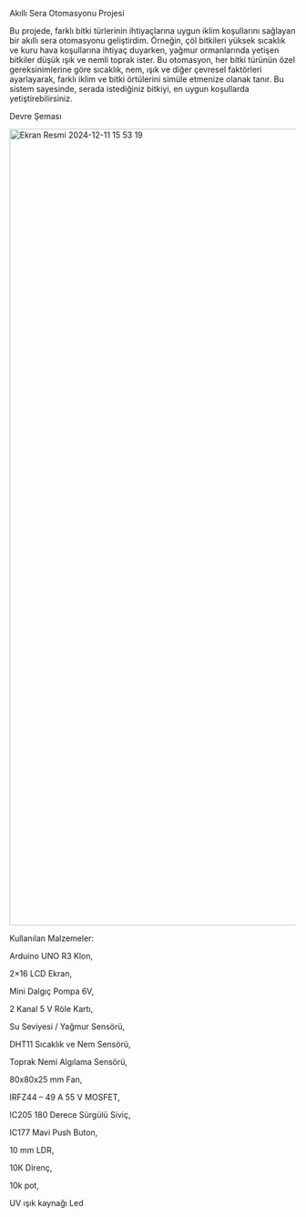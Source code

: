 Akıllı Sera Otomasyonu Projesi

Bu projede, farklı bitki türlerinin ihtiyaçlarına uygun iklim koşullarını sağlayan bir akıllı sera otomasyonu geliştirdim. 
Örneğin, çöl bitkileri yüksek sıcaklık ve kuru hava koşullarına ihtiyaç duyarken, yağmur ormanlarında yetişen bitkiler düşük ışık ve nemli toprak ister. 
Bu otomasyon, her bitki türünün özel gereksinimlerine göre sıcaklık, nem, ışık ve diğer çevresel faktörleri ayarlayarak, farklı iklim ve bitki örtülerini simüle etmenize olanak tanır. 
Bu sistem sayesinde, serada istediğiniz bitkiyi, en uygun koşullarda yetiştirebilirsiniz.

Devre Şeması

<img width="1399" alt="Ekran Resmi 2024-12-11 15 53 19" src="https://github.com/user-attachments/assets/ec0650a4-fa04-4191-b3ec-6cbf7edf0be2" />




Kullanılan Malzemeler:


Arduino UNO R3 Klon,

2×16 LCD Ekran,

Mini Dalgıç Pompa 6V,

2 Kanal 5 V Röle Kartı,  

Su Seviyesi / Yağmur Sensörü,

DHT11 Sıcaklık ve Nem Sensörü, 

Toprak Nemi Algılama Sensörü, 

80x80x25 mm Fan, 

IRFZ44 – 49 A 55 V MOSFET,

IC205 180 Derece Sürgülü Siviç,

IC177 Mavi Push Buton, 

10 mm LDR, 

10K Direnç, 

10k pot, 

UV ışık kaynağı Led

